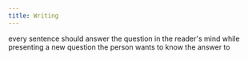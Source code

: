 ```yaml
---
title: Writing
---
```


every sentence should answer the question in the reader's mind while presenting a new question the person wants to know the answer to
